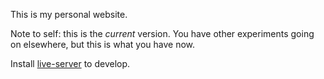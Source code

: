This is my personal website.

Note to self: this is the *current* version. You have other experiments going on elsewhere, but this is what you have now.

Install [live-server](http://tapiov.net/live-server/) to develop.
